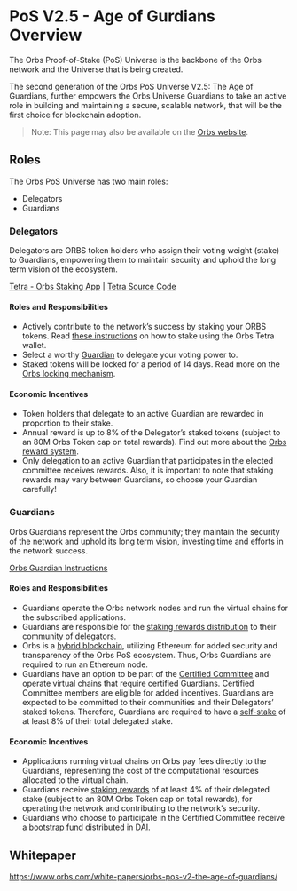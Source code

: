 # PoS V2.5 - Age of Gurdians Overview

The Orbs Proof-of-Stake (PoS) Universe is the backbone of the Orbs network and the Universe that is being created.

The second generation of the Orbs PoS Universe V2.5: The Age of Guardians, further empowers the Orbs Universe Guardians to take an active role in building and maintaining a secure, scalable network, that will be the first choice for blockchain adoption.

> Note: This page may also be available on the [Orbs website](https://www.orbs.com/orbs-pos-universe/).

## Roles

The Orbs PoS Universe has two main roles:

* Delegators
* Guardians

### Delegators

Delegators are ORBS token holders who assign their voting weight (stake) to Guardians, empowering them to maintain security and uphold the long term vision of the ecosystem.

[Tetra - Orbs Staking App](https://staking.orbs.network) | [Tetra Source Code](https://github.com/orbs-network/staking-wallet)

#### Roles and Responsibilities

* Actively contribute to the network’s success by staking your ORBS tokens. Read [these instructions](https://www.orbs.com/tetra-orbs-staking-wallet-tutorial/) on how to stake using the Orbs Tetra wallet.
* Select a worthy [Guardian](https://staking.orbs.network/guardians) to delegate your voting power to.
* Staked tokens will be locked for a period of 14 days. Read more on the [Orbs locking mechanism](https://www.orbs.com/introducing-locking-when-staking-orbs/).

#### Economic Incentives

* Token holders that delegate to an active Guardian are rewarded in proportion to their stake.
* Annual reward is up to 8% of the Delegator’s staked tokens (subject to an 80M Orbs Token cap on total rewards). Find out more about the [Orbs reward system](https://www.orbs.com/white-papers/orbs-pos-v2-the-age-of-guardians-section-rewards-fees-bootstrap-fund/).
* Only delegation to an active Guardian that participates in the elected committee receives rewards. Also, it is important to note that staking rewards may vary between Guardians, so choose your Guardian carefully!

### Guardians

Orbs Guardians represent the Orbs community; they maintain the security of the network and uphold its long term vision, investing time and efforts in the network success.

[Orbs Guardian Instructions](https://github.com/orbs-network/validator-instructions)

#### Roles and Responsibilities

* Guardians operate the Orbs network nodes and run the virtual chains for the subscribed applications.
* Guardians are responsible for the [staking rewards distribution](https://www.orbs.com/white-papers/orbs-pos-v2-the-age-of-guardians-section-rewards-distributions/) to their community of delegators.
* Orbs is a [hybrid blockchain](https://www.orbs.com/white-papers/orbs-pos-v2-the-age-of-guardians-section-pos-on-ethereum/), utilizing Ethereum for added security and transparency of the Orbs PoS ecosystem. Thus, Orbs Guardians are required to run an Ethereum node.
* Guardians have an option to be part of the [Certified Committee](https://www.orbs.com/white-papers/orbs-pos-v2-the-age-of-guardians-section-election-committees/) and operate virtual chains that require certified Guardians. Certified Committee members are eligible for added incentives.
Guardians are expected to be committed to their communities and their Delegators’ staked tokens. Therefore, Guardians are required to have a [self-stake](https://www.orbs.com/white-papers/orbs-pos-v2-the-age-of-guardians-section-minimum-self-delegation/) of at least 8% of their total delegated stake.

#### Economic Incentives

* Applications running virtual chains on Orbs pay fees directly to the Guardians, representing the cost of the computational resources allocated to the virtual chain.
* Guardians receive [staking rewards](https://www.orbs.com/white-papers/orbs-pos-v2-the-age-of-guardians-section-rewards-fees-bootstrap-fund/) of at least 4% of their delegated stake (subject to an 80M Orbs Token cap on total rewards), for operating the network and contributing to the network’s security.
* Guardians who choose to participate in the Certified Committee receive a [bootstrap fund](https://www.orbs.com/white-papers/orbs-pos-v2-the-age-of-guardians-section-rewards-fees-bootstrap-fund/) distributed in DAI.

## Whitepaper

https://www.orbs.com/white-papers/orbs-pos-v2-the-age-of-guardians/